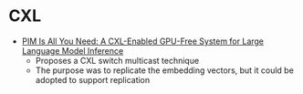 # CXL

- [PIM Is All You Need: A CXL-Enabled GPU-Free System for Large Language Model Inference](https://arxiv.org/pdf/2502.07578)
  - Proposes a CXL switch multicast technique
  - The purpose was to replicate the embedding vectors, but it could be adopted to support replication
